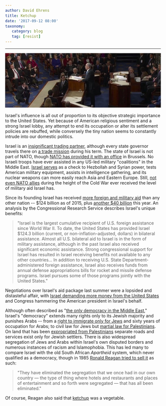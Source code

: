 ```yaml
---
author: David Ehrens
title: Ketchup
date: '2017-09-12 08:00'
taxonomy:
   category: blog
   tag: [resist]
---
```

---

![The president that Republicans really want](netanyahu-cong.jpg)

Israel's influence is all out of proportion to its objective strategic importance to the United States. Yet because of American religious sentiment and a strong Israel lobby, any attempt to end its occupation or alter its settlement policies are rebuffed, while conversely the tiny nation seems to constantly intrude into our domestic politics.

Israel is an [insignificant trading partner](https://www.census.gov/foreign-trade/statistics/highlights/toppartners.html), although every state governor travels there on [a trade mission](https://www.cjp.org/blog/of-missions-economic-and-missions-spiritual) during his term. The state of Israel is not part of NATO, though [NATO has provided it with an office](http://www.timesofisrael.com/in-upgrade-to-ties-nato-accepts-israels-official-representative/) in Brussels. No Israeli troops have ever assisted in any US-led military "coalitions" in the Middle East. [Israel serves](http://fpif.org/why_the_us_supports_israel/) as a check to Hezbollah and Syrian power, tests American military equipment, assists in intelligence gathering, and its nuclear weapons can more easily reach Asia and Eastern Europe. Still, [not even NATO allies](http://www.pbs.org/newshour/spc/multimedia/military-spending/) during the height of the Cold War ever received the level of military aid Israel has.

Since its founding Israel has received [more foreign and military aid](https://fas.org/sgp/crs/mideast/RL33222.pdf) than any other nation -- $124 billion as of 2015, plus [another $40 billion](http://www.upi.com/Top_News/US/2016/06/14/40-billion-aid-to-Israel-is-largest-ever-to-any-country-says-Susan-Rice/5461465914964/) this year. An analysis by the Congressional Research Service describes Israel's unique benefits:

> "Israel is the largest cumulative recipient of U.S. foreign assistance since World War II. To date, the United States has provided Israel $124.3 billion (current, or non-inflation-adjusted, dollars) in bilateral assistance. Almost all U.S. bilateral aid to Israel is in the form of military assistance, although in the past Israel also received significant economic assistance. Strong congressional support for Israel has resulted in Israel receiving benefits not available to any other countries... In addition to receiving U.S. State Department-administered foreign assistance, Israel also receives funds from annual defense appropriations bills for rocket and missile defense programs. Israel pursues some of those programs jointly with the United States."

Negotiations over Israel's aid package last summer were a lopsided and distasteful affair, with [Israel demanding more money from the United States](http://www.nytimes.com/2016/07/02/world/middleeast/us-increase-military-aid-israel.html) and Congress hammering the American president in Israel's behalf.

Although often described as "[the only democracy in the Middle East](http://www.huffingtonpost.com/josh-ruebner/the-only-democracy-in-the_b_833379.html)," Israel's "democracy" extends many rights only to its Jewish majority and punishes Arabs -- from a [right to immigrate only for Jews](http://www.jewishagency.org/first-steps/program/2016) and sixty years of occupation for Arabs; to civil law for Jews but [martial law for Palestinians](http://www.thedailybeast.com/articles/2013/04/12/israel-s-perpetual-state-of-emergency.html). On land that has been [expropriated from Palestinians](http://www.btselem.org/) separate roads and services exist only for Jewish settlers. There is also widespread segregation of Jews and Arabs within Israel's own disputed borders and numerous instances of racism and Islamophobia. This has led many to compare Israel with the old South African *Apartheid* system, which never qualified as a democracy, though in 1985 [Ronald Reagan tried to sell it](https://thinkprogress.org/the-right-wings-campaign-to-discredit-and-undermine-mandela-in-one-timeline-3dfdb96d36f1#.hy0tes3hd) as such: 

> "They have eliminated the segregation that we once had in our own country — the type of thing where hotels and restaurants and places of entertainment and so forth were segregated — that has all been eliminated."

Of course, Reagan also said that [ketchup](http://www.nytimes.com/1982/01/26/opinion/three-ronald-reagans.html) was a vegetable.


